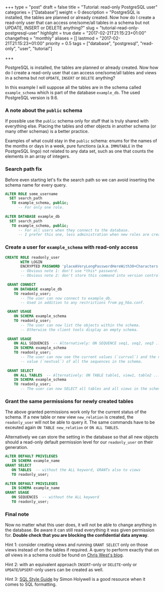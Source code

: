 +++
type = "post"
draft = false
title = "Tutorial: read-only PostgreSQL user"
categories = ["Database"]
weight = 0
description = "PostgreSQL is installed, the tables are planned or already created. Now how do I create a read-only user that can access one/some/all tables in a schema but not UPDATE, INSERT or DELETE anything?"
slug = "tutorial-read-only-postgresql-user"
highlight = true
date = "2017-02-21T21:15:23+01:00"
changefreq = "monthly"
aliases = []
lastmod = "2017-02-21T21:15:23+01:00"
priority = 0.5
tags = ["database", "postgresql", "read-only", "user", "tutorial"]

+++

PostgreSQL is installed, the tables are planned or already created. Now how do I
create a read-only user that can access one/some/all tables and views in a
schema but not `UPDATE`, `INSERT` or `DELETE` anything?

In this example I will suppose all the tables are in the schema called
`example_schema` which is part of the database `example_db`. The used PostgreSQL
version is 9.6.


### A note about the `public` schema

If possible use the `public` schema only for stuff that is truly shared with
everything else. Placing the tables and other objects in another schema (or many
other schemas) is a better practice.

Examples of what could stay in the `public` schema: enums for the names of the
months or days in a week, pure functions (a.k.a. `IMMUTABLE` in the PostgreSQL
lingo) not related to any data set, such as one that counts the elements in
an array of integers.


### Search path fix

Before even starting let's fix the search path so we can avoid inserting
the schema name for every query.

```sql
ALTER ROLE some_username
  SET search_path
   TO example_schema, public;
      -- For only one role.
      
ALTER DATABASE example_db
  SET search_path
   TO example_schema, public;
      -- For all users when they connect to the database.
      -- I prefer this one, less administration when new roles are created.
```


### Create a user for `example_schema` with read-only access

```sql
CREATE ROLE readonly_user
       WITH LOGIN
       ENCRYPTED PASSWORD 'placeAVeryLongPasswordHereWith30+Characters';
       -- Obvious note 1: don't use *this* password.
       -- Obvious note 2: don't store this command into version control.
       
 GRANT CONNECT
    ON DATABASE example_db
    TO readonly_user;
       -- The user can now connect to example_db.
       -- Used in addition to any restrictions from pg_hba.conf.

 GRANT USAGE
    ON SCHEMA example_schema
    TO readonly_user;
       -- The user can now list the objects within the schema.
       -- Otherwise the client tools display an empty schema.
       
 GRANT USAGE
    ON ALL SEQUENCES  -- Alternatively: ON SEQUENCE seq1, seq2, seq3 ...
    IN SCHEMA example_schema
    TO readonly_user;
       -- The user can now see the current values (`currval`) and the next
       -- value (`nextval`) of all the sequences in the schema.
       
 GRANT SELECT
    ON ALL TABLES  -- Alternatively: ON TABLE table1, view1, table2 ...
    IN SCHEMA example_schema
    TO readonly_user;
       -- The user can now SELECT all tables and all views in the schema.
```


### Grant the same permissions for newly created tables

The above granted permissions work only for the current status of the schema. If
a new table or new view `new_relation` is created, the `readonly_user` will not
be able to query it. The same commands have to be exceuted again `ON TABLE
new_relation` or `ON ALL TABLES`.

Alternatively we can store the setting in the database so that all new objects
should a read-only default permission level for our `readonly_user` on their
generation.

```sql
ALTER DEFAULT PRIVILEGES
   IN SCHEMA example_name
GRANT SELECT
   ON TABLES  -- without the ALL keyword, GRANTs also to views
   TO readonly_user;
   
ALTER DEFAULT PRIVILEGES
   IN SCHEMA example_name
GRANT USAGE
   ON SEQUENCES  -- without the ALL keyword
   TO readonly_user;
```


### Final note

Now no matter what this user does, it will not be able to change anything in the
database. Be aware it can still read everything it was given permission for.
**Double check that you are blocking the confidential data anyway**.

Hint 1: consider creating views and running `GRANT SELECT` only on those views
instead of on the tables if required. A query to perform exactly that on _all_
views in a schema could be found on
[Chris West's blog](http://cwestblog.com/2012/07/17/postgresql-granting-access-to-all-view/).

Hint 2: with an equivalent approach `INSERT`-only or `DELETE`-only or
`UPDATE`/`UPSERT`-only users can be created as well.

Hint 3: [SQL Style Guide](http://www.sqlstyle.guide/) by Simon Holywell is a 
good resource when it comes to SQL formatting.
